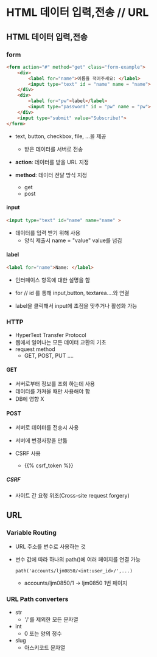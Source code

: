 # HTML 데이터 입력,전송 // URL

## HTML 데이터 입력,전송

### form

```html
<form action="#" method="get" class="form-example">
	<div>
    	<label for="name">이름을 적어주세요: </label>
    	<input type="text" id = "name" name = "name">
    </div>
    <div>
    	<label for="pw">label</label>
    	<input type="password" id = "pw" name = "pw">
    </div>
    <input type="submit" value="Subscribe!">
</form>
```

- text, button, checkbox, file, ...을 제공
  - 받은 데이터를 서버로 전송



- **action**: 데이터를 받을 URL 지정
- **method**: 데이터 전달 방식 지정
  - get
  - post


#### input

```html
<input type="text" id="name" name="name" >
```

- 데이터를 입력 받기 위해 사용
  - 양식 제출시 name = "value" value를 넘김 
  
  

#### label

```html
<label for="name">Name: </label>
```

- 인터페이스 항목에 대한 설명을 함
- for // id 를 통해 input,button, textarea....와 연결

- label을 클릭해서 input에 초점을 맞추거나 활성화 가능



### HTTP

- HyperText Transfer Protocol
- 웹에서 일어나는 모든 데이터 교환의 기초
- request method
  - GET, POST, PUT ....

#### GET

- 서버로부터 정보를 조회 하는데 사용
- 데이터를 가져올 때만 사용해야 함
- DB에 영향 X

#### POST

- 서버로 데이터를 전송시 사용
- 서버에 변경사항을 만듦

- CSRF 사용
  - {{% csrf_token %}}

##### CSRF

- 사이트 간 요청 위조(Cross-site request forgery)

## URL

### Variable Routing

- URL 주소를 변수로 사용하는 것

- 변수 값에 따라 하나의 path()에 여러 페이지를 연결 가능

  ```django
  path('accounts/ljm0850/<int:user_id>/',...)
  ```

  - accounts/ljm0850/1 -> ljm0850 1번 페이지

### URL Path converters

- str
  - '/'를 제외한 모든 문자열
- int
  - 0 또는 양의 정수
- slug
  - 아스키코드 문자열